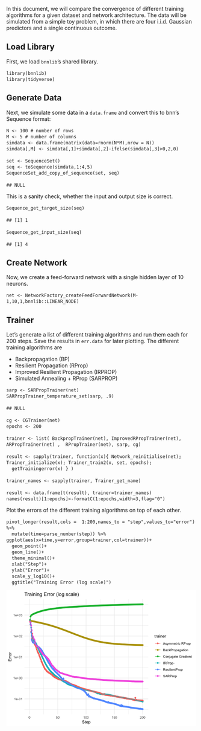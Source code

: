 In this document, we will compare the convergence of different training
algorithms for a given dataset and network architecture. The data will
be simulated from a simple toy problem, in which there are four i.i.d.
Gaussian predictors and a single continuous outcome.

Load Library
------------

First, we load `bnnlib`’s shared library.

    library(bnnlib)
    library(tidyverse)

Generate Data
-------------

Next, we simulate some data in a `data.frame` and convert this to bnn’s
Sequence format:

    N <- 100 # number of rows
    M <- 5 # number of columns
    simdata <- data.frame(matrix(data=rnorm(N*M),nrow = N))
    simdata[,M] <- simdata[,1]+simdata[,2]-ifelse(simdata[,3]>0,2,0)

    set <- SequenceSet()
    seq <- toSequence(simdata,1:4,5)
    SequenceSet_add_copy_of_sequence(set, seq)

    ## NULL

This is a sanity check, whether the input and output size is correct.

    Sequence_get_target_size(seq)

    ## [1] 1

    Sequence_get_input_size(seq)

    ## [1] 4

Create Network
--------------

Now, we create a feed-forward network with a single hidden layer of 10
neurons.

    net <- NetworkFactory_createFeedForwardNetwork(M-1,10,1,bnnlib::LINEAR_NODE)

Trainer
-------

Let’s generate a list of different training algorithms and run them each
for 200 steps. Save the results in `err.data` for later plotting. The
different training algorithms are

-   Backpropagation (BP)
-   Resilient Propagation (RProp)
-   Improved Resilient Propagation (IRPROP)
-   Simulated Annealing + RProp (SARPROP)

<!-- -->

    sarp <- SARPropTrainer(net)
    SARPropTrainer_temperature_set(sarp, .9)

    ## NULL

    cg <- CGTrainer(net)
    epochs <- 200

    trainer <- list( BackpropTrainer(net), ImprovedRPropTrainer(net),
    ARPropTrainer(net) ,  RPropTrainer(net), sarp, cg)

    result <- sapply(trainer, function(x){ Network_reinitialise(net); Trainer_initialize(x); Trainer_train2(x, set, epochs); 
      getTrainingerror(x) } )

    trainer_names <- sapply(trainer, Trainer_get_name)

    result <- data.frame(t(result), trainer=trainer_names)
    names(result)[1:epochs]<-formatC(1:epochs,width=3,flag="0")

Plot the errors of the different training algorithms on top of each
other.

    pivot_longer(result,cols =  1:200,names_to = "step",values_to="error") %>%
      mutate(time=parse_number(step)) %>% 
    ggplot(aes(x=time,y=error,group=trainer,col=trainer))+
      geom_point()+
      geom_line()+
      theme_minimal()+
      xlab("Step")+
      ylab("Error")+
      scale_y_log10()+
      ggtitle("Training Error (log scale)")

![](trainer_files/figure-markdown_strict/unnamed-chunk-6-1.png)
